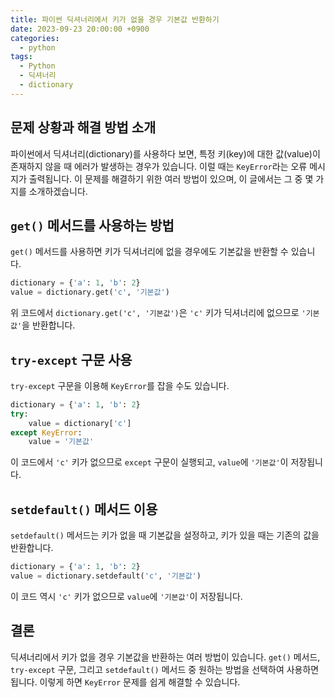 ```yaml
---
title: 파이썬 딕셔너리에서 키가 없을 경우 기본값 반환하기
date: 2023-09-23 20:00:00 +0900
categories:
  - python
tags:
  - Python
  - 딕셔너리
  - dictionary
---
```

## 문제 상황과 해결 방법 소개

파이썬에서 딕셔너리(dictionary)를 사용하다 보면, 특정 키(key)에 대한 값(value)이 존재하지 않을 때 에러가 발생하는 경우가 있습니다. 이럴 때는 `KeyError`라는 오류 메시지가 출력됩니다. 이 문제를 해결하기 위한 여러 방법이 있으며, 이 글에서는 그 중 몇 가지를 소개하겠습니다.

## `get()` 메서드를 사용하는 방법

`get()` 메서드를 사용하면 키가 딕셔너리에 없을 경우에도 기본값을 반환할 수 있습니다. 

```python
dictionary = {'a': 1, 'b': 2}
value = dictionary.get('c', '기본값')
```

위 코드에서 `dictionary.get('c', '기본값')`은 `'c'` 키가 딕셔너리에 없으므로 `'기본값'`을 반환합니다.

## `try-except` 구문 사용

`try-except` 구문을 이용해 `KeyError`를 잡을 수도 있습니다.

```python
dictionary = {'a': 1, 'b': 2}
try:
    value = dictionary['c']
except KeyError:
    value = '기본값'
```

이 코드에서 `'c'` 키가 없으므로 `except` 구문이 실행되고, `value`에 `'기본값'`이 저장됩니다.

## `setdefault()` 메서드 이용

`setdefault()` 메서드는 키가 없을 때 기본값을 설정하고, 키가 있을 때는 기존의 값을 반환합니다.

```python
dictionary = {'a': 1, 'b': 2}
value = dictionary.setdefault('c', '기본값')
```

이 코드 역시 `'c'` 키가 없으므로 `value`에 `'기본값'`이 저장됩니다.

## 결론

딕셔너리에서 키가 없을 경우 기본값을 반환하는 여러 방법이 있습니다. `get()` 메서드, `try-except` 구문, 그리고 `setdefault()` 메서드 중 원하는 방법을 선택하여 사용하면 됩니다. 이렇게 하면 `KeyError` 문제를 쉽게 해결할 수 있습니다.